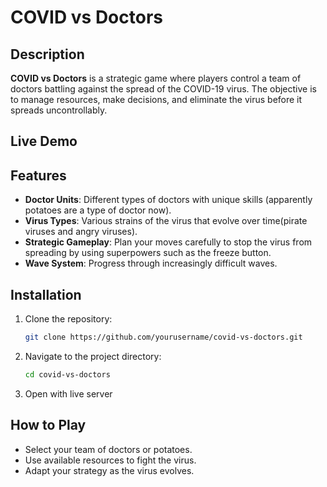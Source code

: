
# COVID vs Doctors

## Description
**COVID vs Doctors** is a strategic game where players control a team of doctors battling against the spread of the COVID-19 virus. The objective is to manage resources, make decisions, and eliminate the virus before it spreads uncontrollably.

## Live Demo

## Features
- **Doctor Units**: Different types of doctors with unique skills (apparently potatoes are a type of doctor now).
- **Virus Types**: Various strains of the virus that evolve over time(pirate viruses and angry viruses).
- **Strategic Gameplay**: Plan your moves carefully to stop the virus from spreading by using superpowers such as the freeze button.
- **Wave System**: Progress through increasingly difficult waves.

## Installation
1. Clone the repository:
   ```bash
   git clone https://github.com/yourusername/covid-vs-doctors.git
   ```
2. Navigate to the project directory:
   ```bash
   cd covid-vs-doctors
   ```
3. Open with live server
   

## How to Play
- Select your team of doctors or potatoes.
- Use available resources to fight the virus.
- Adapt your strategy as the virus evolves.

